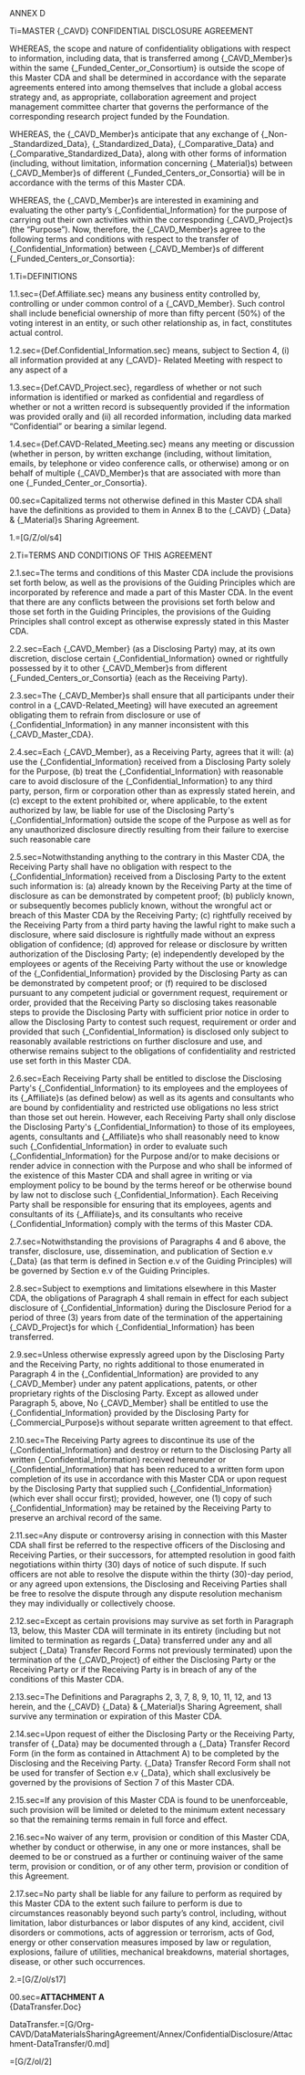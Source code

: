 
ANNEX D

Ti=MASTER {_CAVD} CONFIDENTIAL DISCLOSURE AGREEMENT

WHEREAS, the scope and nature of confidentiality obligations with respect to information, including data, that is transferred among {_CAVD_Member}s within the same {_Funded_Center_or_Consortium} is outside the scope of this Master CDA and shall be determined in accordance with the separate agreements entered into among themselves that include a global access strategy and, as appropriate, collaboration agreement and project management committee charter that governs the performance of the corresponding research project funded by the Foundation.

WHEREAS, the {_CAVD_Member}s anticipate that any exchange of {_Non-_Standardized_Data}, {_Standardized_Data}, {_Comparative_Data} and {_Comparative_Standardized_Data}, along with other forms of information (including, without limitation, information concerning {_Material}s) between {_CAVD_Member}s of different {_Funded_Centers_or_Consortia} will be in accordance with the terms of this Master CDA.

WHEREAS, the {_CAVD_Member}s are interested in examining and evaluating the other party’s {_Confidential_Information} for the purpose of carrying out their own activities within the corresponding {_CAVD_Project}s (the “Purpose”).
Now, therefore, the {_CAVD_Member}s agree to the following terms and conditions with respect to the transfer of {_Confidential_Information} between {_CAVD_Member}s of different {_Funded_Centers_or_Consortia}:

1.Ti=DEFINITIONS

1.1.sec={Def.Affiliate.sec} means any business entity controlled by, controlling or under common control of a {_CAVD_Member}. Such control shall include beneficial ownership of more than fifty percent (50%) of the voting interest in an entity, or such other relationship as, in fact, constitutes actual control.

1.2.sec={Def.Confidential_Information.sec} means, subject to Section 4, (i) all information provided at any {_CAVD}- Related Meeting with respect to any aspect of a

1.3.sec={Def.CAVD_Project.sec}, regardless of whether or not such information is identified or marked as confidential and regardless of whether or not a written record is subsequently provided if the information was provided orally and (ii) all recorded information, including data marked “Confidential” or bearing a similar legend.

1.4.sec={Def.CAVD-Related_Meeting.sec} means any meeting or discussion (whether in person, by written exchange (including, without limitation, emails, by telephone or video conference calls, or otherwise) among or on behalf of multiple {_CAVD_Member}s that are associated with more than one {_Funded_Center_or_Consortia}.

00.sec=Capitalized terms not otherwise defined in this Master CDA shall have the definitions as provided to them in Annex B to the {_CAVD} {_Data} & {_Material}s Sharing Agreement.

1.=[G/Z/ol/s4]

2.Ti=TERMS AND CONDITIONS OF THIS AGREEMENT

2.1.sec=The terms and conditions of this Master CDA include the provisions set forth below, as well as the provisions of the Guiding Principles which are incorporated by reference and made a part of this Master CDA. In the event that there are any conflicts between the provisions set forth below and those set forth in the Guiding Principles, the provisions of the Guiding Principles shall control except as otherwise expressly stated in this Master CDA.

2.2.sec=Each {_CAVD_Member} (as a Disclosing Party) may, at its own discretion, disclose certain {_Confidential_Information} owned or rightfully possessed by it to other {_CAVD_Member}s from different {_Funded_Centers_or_Consortia} (each as the Receiving Party).

2.3.sec=The {_CAVD_Member}s shall ensure that all participants under their control in a {_CAVD-Related_Meeting} will have executed an agreement obligating them to refrain from disclosure or use of {_Confidential_Information} in any manner inconsistent with this {_CAVD_Master_CDA}.

2.4.sec=Each {_CAVD_Member}, as a Receiving Party, agrees that it will:
(a) use the {_Confidential_Information} received from a Disclosing Party solely for the Purpose,
(b) treat the {_Confidential_Information} with reasonable care to avoid disclosure of the {_Confidential_Information} to any third party, person, firm or corporation other than as expressly stated herein, and
(c) except to the extent prohibited or, where applicable, to the extent authorized by law, be liable for use of the Disclosing Party's {_Confidential_Information} outside the scope of the Purpose as well as for any unauthorized disclosure directly resulting from their failure to exercise such reasonable care

2.5.sec=Notwithstanding anything to the contrary in this Master CDA, the Receiving Party shall have no obligation with respect to the {_Confidential_Information} received from a Disclosing Party to the extent such information is:
(a) already known by the Receiving Party at the time of disclosure as can be demonstrated by competent proof;
(b) publicly known, or subsequently becomes publicly known, without the wrongful act or breach of this Master CDA by the Receiving Party;
(c) rightfully received by the Receiving Party from a third party having the lawful right to make such a disclosure, where said disclosure is rightfully made without an express obligation of confidence;
(d) approved for release or disclosure by written authorization of the Disclosing Party; (e) independently developed by the employees or agents of the Receiving Party without the use or knowledge of the {_Confidential_Information} provided by the Disclosing Party as can be demonstrated by competent proof; or
(f) required to be disclosed pursuant to any competent judicial or government request, requirement or order, provided that the Receiving Party so disclosing takes reasonable steps to provide the Disclosing Party with sufficient prior notice in order to allow the Disclosing Party to contest such request, requirement or order and provided that such {_Confidential_Information} is disclosed only subject to reasonably available restrictions on further disclosure and use, and otherwise remains subject to the obligations of confidentiality and restricted use set forth in this Master CDA.

2.6.sec=Each Receiving Party shall be entitled to disclose the Disclosing Party's {_Confidential_Information} to its employees and the employees of its {_Affiliate}s (as defined below) as well as its agents and consultants who are bound by confidentiality and restricted use obligations no less strict than those set out herein. However, each Receiving Party shall only disclose the Disclosing Party's {_Confidential_Information} to those of its employees, agents, consultants and {_Affiliate}s who shall reasonably need to know such {_Confidential_Information} in order to evaluate such {_Confidential_Information} for the Purpose and/or to make decisions or render advice in connection with the Purpose and who shall be informed of the existence of this Master CDA and shall agree in writing or via employment policy to be bound by the terms hereof or be otherwise bound by law not to disclose such {_Confidential_Information}. Each Receiving Party shall be responsible for ensuring that its employees, agents and consultants of its {_Affiliate}s, and its consultants who receive {_Confidential_Information} comply with the terms of this Master CDA.

2.7.sec=Notwithstanding the provisions of Paragraphs 4 and 6 above, the transfer, disclosure, use, dissemination, and publication of Section e.v {_Data} (as that term is defined in Section e.v of the Guiding Principles) will be governed by Section e.v of the Guiding Principles.

2.8.sec=Subject to exemptions and limitations elsewhere in this Master CDA, the obligations of Paragraph 4 shall remain in effect for each subject disclosure of {_Confidential_Information} during the Disclosure Period for a period of three (3) years from date of the termination of the appertaining {_CAVD_Project}s for which {_Confidential_Information} has been transferred.

2.9.sec=Unless otherwise expressly agreed upon by the Disclosing Party and the Receiving Party, no rights additional to those enumerated in Paragraph 4 in the {_Confidential_Information} are provided to any {_CAVD_Member} under any patent applications, patents, or other proprietary rights of the Disclosing Party. Except as allowed under Paragraph 5, above, No {_CAVD_Member} shall be entitled to use the {_Confidential_Information} provided by the Disclosing Party for {_Commercial_Purpose}s without separate written agreement to that effect.

2.10.sec=The Receiving Party agrees to discontinue its use of the {_Confidential_Information} and destroy or return to the Disclosing Party all written {_Confidential_Information} received hereunder or {_Confidential_Information} that has been reduced to a written form upon completion of its use in accordance with this Master CDA or upon request by the Disclosing Party that supplied such {_Confidential_Information} (which ever shall occur first); provided, however, one (1) copy of such {_Confidential_Information} may be retained by the Receiving Party to preserve an archival record of the same.

2.11.sec=Any dispute or controversy arising in connection with this Master CDA shall first be referred to the respective officers of the Disclosing and Receiving Parties, or their successors, for attempted resolution in good faith negotiations within thirty (30) days of notice of such dispute. If such officers are not able to resolve the dispute within the thirty (30)-day period, or any agreed upon extensions, the Disclosing and Receiving Parties shall be free to resolve the dispute through any dispute resolution mechanism they may individually or collectively choose.

2.12.sec=Except as certain provisions may survive as set forth in Paragraph 13, below, this Master CDA will terminate in its entirety (including but not limited to termination as regards {_Data} transferred under any and all subject {_Data} Transfer Record Forms not previously terminated) upon the termination of the {_CAVD_Project} of either the Disclosing Party or the Receiving Party or if the Receiving Party is in breach of any of the conditions of this Master CDA.

2.13.sec=The Definitions and Paragraphs 2, 3, 7, 8, 9, 10, 11, 12, and 13 herein, and the {_CAVD} {_Data} & {_Material}s Sharing Agreement, shall survive any termination or expiration of this Master CDA.

2.14.sec=Upon request of either the Disclosing Party or the Receiving Party, transfer of {_Data} may be documented through a {_Data} Transfer Record Form (in the form as contained in Attachment A) to be completed by the Disclosing and the Receiving Party. {_Data} Transfer Record Form shall not be used for transfer of Section e.v {_Data}, which shall exclusively be governed by the provisions of Section 7 of this Master CDA.

2.15.sec=If any provision of this Master CDA is found to be unenforceable, such provision will be limited or deleted to the minimum extent necessary so that the remaining terms remain in full force and effect.

2.16.sec=No waiver of any term, provision or condition of this Master CDA, whether by conduct or otherwise, in any one or more instances, shall be deemed to be or construed as a further or continuing waiver of the same term, provision or condition, or of any other term, provision or condition of this Agreement.

2.17.sec=No party shall be liable for any failure to perform as required by this Master CDA to the extent such failure to perform is due to circumstances reasonably beyond such party’s control, including, without limitation, labor disturbances or labor disputes of any kind, accident, civil disorders or commotions, acts of aggression or terrorism, acts of God, energy or other conservation measures imposed by law or regulation, explosions, failure of utilities, mechanical breakdowns, material shortages, disease, or other such occurrences.

2.=[G/Z/ol/s17]

00.sec=<b>ATTACHMENT A</b><br>{DataTransfer.Doc}

DataTransfer.=[G/Org-CAVD/DataMaterialsSharingAgreement/Annex/ConfidentialDisclosure/Attachment-DataTransfer/0.md]

=[G/Z/ol/2]
